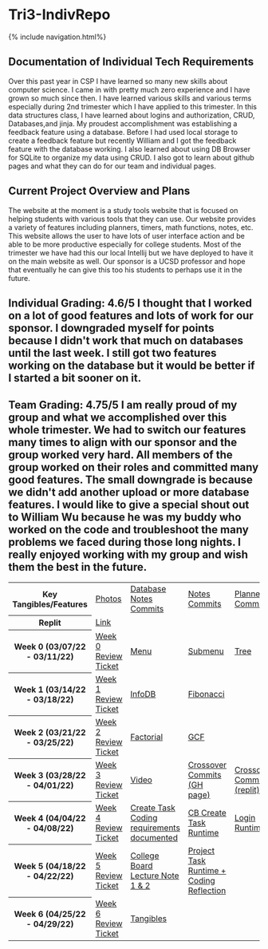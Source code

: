 <h1> Tri3-IndivRepo </h1>
{% include navigation.html%}

 <h2> Documentation of Individual Tech Requirements </h2>
Over this past year in CSP I have learned so many new skills about computer science. I came in with pretty much zero experience and I have grown so much since then. I have learned various skills and various terms especially during 2nd trimester which I have applied to this trimester. In this data structures class, I have learned about logins and authorization, CRUD, Databases,and jinja. My proudest accomplishment was establishing a feedback feature using a database. Before I had used local storage to create a feedback feature but recently William and I got the feedback feature with the database working. I also learned about using DB Browser for SQLite to organize my data using CRUD. I also got to learn about github pages and what they can do for our team and individual pages. 

 <h2> Current Project Overview and Plans </h2>
The website at the moment is a study tools website that is focused on helping students with various tools that they can use. Our website provides a variety of features including planners, timers, math functions, notes, etc. This website allows the user to have lots of user interface action and be able to be more productive especially for college students. Most of the trimester we have had this our local Intellij but we have deployed to have it on the main website as well. Our sponsor is a UCSD professor and hope that eventually he can give this too his students to perhaps use it in the future. </h2>
 <h2> Individual Grading: 4.6/5 I thought that I worked on a lot of good features and lots of work for our sponsor. I downgraded myself for points because I didn't work that much on databases until the last week. I still got two features working on the database but it would be better if I started a bit sooner on it. </h2>
 <h2> Team Grading: 4.75/5 I am really proud of my group and what we accomplished over this whole trimester. We had to switch our features many times to align with our sponsor and the group worked very hard. All members of the group worked on their roles and committed many good features. The small downgrade is because we didn't add another upload or more database features. I would like to give a special shout out to William Wu because he was my buddy who worked on the code and troubleshoot the many problems we faced during those long nights. I really enjoyed working with my group and wish them the best in the future. </h2>
<table>

  <tr>
    <th>Key Tangibles/Features</th>
    <td><a href="https://docs.google.com/document/d/1XrQOlz5pmtVgYH_zMxkhOg7-cB4cqWjwFq7pvvJh8bg/edit?usp=sharing">Photos</a></td>
    <td><a href="https://github.com/willcyber/tri3/commit/f3dad710cf33d1b232cb840317ccdaa1e389824a"> Database Notes Commits</a></td>
    <td><a href="https://github.com/willcyber/tri3/commit/4e2484dbcb84ea371247bc1fcf14d2637b22a43b">Notes Commits</a></td>
    <td><a href="https://github.com/willcyber/tri3/commit/a9500dab328d51da96858788877c8d5544619474"> Planner Commits</a></td>
    <td><a href="https://github.com/willcyber/tri3/commit/2d88643e43cf46dd91642bf60bf704f079363ed5">Database Commits</a></td>
  </tr>

  <tr>
    <th>Replit</th>
    <td colspan="4"><a style="text-align: center; vertical-align: middle" href="https://replit.com/@JL1080/tri3data1#.replit">Link</a></td>
  </tr>
  <tr>
    <th>Week 0 (03/07/22 - 03/11/22)</th>
    <td><a href="https://github.com/willcyber/tri3/issues/12">Week 0 Review Ticket</a></td>
    <td><a href="">Menu</a></td>
    <td><a href="">Submenu</a></td>
    <td><a href="">Tree</a></td>
  </tr>
  <tr>
    <th>Week 1 (03/14/22 - 03/18/22)</th>
    <td><a href="https://github.com/willcyber/tri3/issues/25">Week 1 Review Ticket</a></td>
    <td><a href="">InfoDB</a></td>
    <td><a href="">Fibonacci</a></td>
    <td></td>
  </tr>
  <tr>
    <th>Week 2 (03/21/22 - 03/25/22)</th>
    <td><a href="">Week 2 Review Ticket</a></td>
    <td><a href="">Factorial</a></td>
    <td><a href="">GCF</a></td>
    <td></td>
  </tr>
  <tr>
    <th>Week 3 (03/28/22 - 04/01/22)</th>
    <td><a href="">Week 3 Review Ticket</a></td>
    <td><a href="">Video</a></td>
    <td><a href="">Crossover Commits     (GH page)</a></td>
    <td><a href="">Crossover Commits (replit)</a></td>
  </tr>
  <tr>
    <th>Week 4 (04/04/22 - 04/08/22)</th>
    <td><a href="https://github.com/willcyber/tri3/issues/38">Week 4 Review Ticket</a></td>
    <td><a href=""> Create Task Coding requirements documented</a></td>
    <td><a href="">CB Create Task Runtime</a></td>
    <td><a href="">Login Runtime</a></td>
  </tr>  
  <tr>  
    <th>Week 5 (04/18/22 - 04/22/22)</th>
    <td><a href="https://github.com/willcyber/tri3/issues/41">Week 5 Review Ticket</a></td>
    <td><a href="https://JL1080.github.io/tri3data1/notes/cbnotes"> College Board Lecture Note 1 & 2</a></td>
    <td><a href="https://JL1080.github.io/tri3data1/notes/projectreflection"> Project Task Runtime + Coding Reflection</a></td>
  </tr>
   <tr>  
    <th>Week 6 (04/25/22 - 04/29/22)</th>
    <td><a href="https://github.com/willcyber/tri3/issues/48">Week 6 Review Ticket</a></td>
    <td><a href="https://github.com/JL1080/tri3data1/blob/main/notes/tangibles.md"> Tangibles </a></td>
  </tr>
</table>
